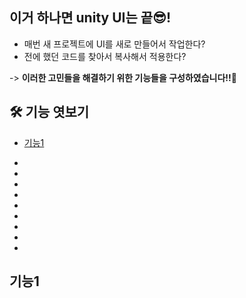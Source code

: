 ## 이거 하나면 unity UI는 끝😎!
- 매번 새 프로젝트에 UI를 새로 만들어서 작업한다?
- 전에 했던 코드를 찾아서 복사해서 적용한다?

-> **이러한 고민들을 해결하기 위한 기능들을 구성하였습니다!!👏**
## 🛠 기능 엿보기
- [기능1](#header)

-
-
-
-
-
-
-
-
-

## 기능1
